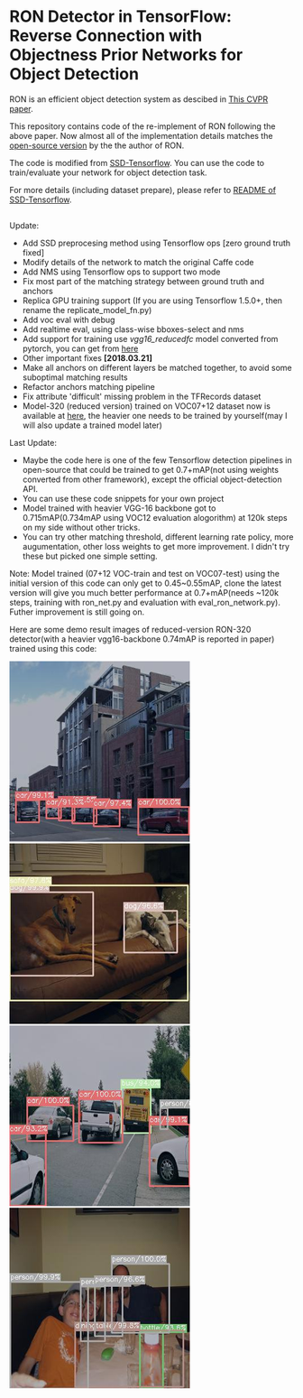 # RON Detector in TensorFlow: Reverse Connection with Objectness Prior Networks for Object Detection 

RON is an efficient object detection system as descibed in [This CVPR paper](http://openaccess.thecvf.com/content_cvpr_2017/papers/Kong_RON_Reverse_Connection_CVPR_2017_paper.pdf). 

This repository contains code of the re-implement of RON following the above paper. Now almost all of the implementation details matches the [open-source version](https://github.com/taokong/RON) by the the author of RON.

The code is modified from [SSD-Tensorflow](https://github.com/balancap/SSD-Tensorflow). You can use the code to train/evaluate your network for object detection task. 

For more details (including dataset prepare), please refer to [README of SSD-Tensorflow](https://github.com/balancap/SSD-Tensorflow/blob/master/README.md).

##  ##
Update:

- Add SSD preprocesing method using Tensorflow ops [zero ground truth fixed]
- Modify details of the network to match the original Caffe code
- Add NMS using Tensorflow ops to support two mode
- Fix most part of the matching strategy between ground truth and anchors
- Replica GPU training support (If you are using Tensorflow 1.5.0+, then rename the replicate_model\_fn.py)
- Add voc eval with debug
- Add realtime eval, using class-wise bboxes-select and nms
- Add support for training use *vgg16_reducedfc* model converted from pytorch, you can get from [here](https://drive.google.com/open?id=184srhbt8_uvLKeWW_Yo8Mc5wTyc0lJT7)
- Other important fixes **[2018.03.21]**
- Make all anchors on different layers be matched together, to avoid some suboptimal matching results
- Refactor anchors matching pipeline
- Fix attribute 'difficult' missing problem in the TFRecords dataset
- Model-320 (reduced version) trained on VOC07+12 dataset now is available at [here](https://drive.google.com/open?id=1rWONPxt9sBby2RxK2JMZgdRamrhRic3v), the heavier one needs to be trained by yourself(may I will also update a trained model later)

Last Update:

- Maybe the code here is one of the few Tensorflow detection pipelines in open-source that could be trained to get 0.7+mAP(not using weights converted from other framework), except the official object-detection API.
- You can use these code snippets for your own project
- Model trained with heavier VGG-16 backbone got to 0.715mAP(0.734mAP using VOC12 evaluation alogorithm) at 120k steps on my side without other tricks.
- You can try other matching threshold, different learning rate policy, more augumentation, other loss weights to get more improvement. I didn't try these but picked one simple setting.

Note: Model trained (07+12 VOC-train and test on VOC07-test) using the initial version of this code can only get to 0.45~0.55mAP, clone the latest version will give you much better performance at 0.7+mAP(needs ~120k steps, training with ron_net.py and evaluation with eval_ron_network.py). Futher improvement is still going on.

Here are some demo result images of reduced-version RON-320 detector(with a heavier vgg16-backbone 0.74mAP is reported in paper) trained using this code:

![](demo/1.jpg "Detection Example 1")
![](demo/2.jpg "Detection Example 2")
![](demo/3.jpg "Detection Example 3")
![](demo/4.jpg "Detection Example 4")